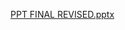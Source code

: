 [PPT FINAL REVISED.pptx](https://github.com/user-attachments/files/19880883/PPT.FINAL.REVISED.pptx)
